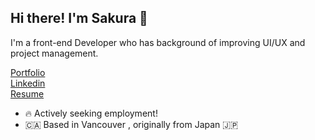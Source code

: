 ## Hi there! I'm Sakura 🌸

I'm a front-end Developer who has background of improving UI/UX and project management.

[Portfolio](https://sakuranishiya.com/)  
[Linkedin](https://www.linkedin.com/in/sakura-nishiya/)  
[Resume](https://sakuranishiya.com/assets/resume/SakuraNishiya_Resume.pdf)  

- 🔥 Actively seeking employment!
- 🇨🇦 Based in Vancouver , originally from Japan 🇯🇵
